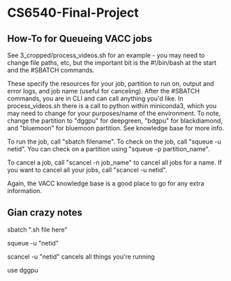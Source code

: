 # CS6540-Final-Project

## How-To for Queueing VACC jobs

See 3_cropped/process_videos.sh for an example - you may need to change file paths, etc, but the important bit is the #!/bin/bash at the start and the #SBATCH commands.

These specify the resources for your job, partition to run on, output and error logs, and job name (useful for canceling). After the #SBATCH commands, you are in CLI and can call anything you'd like. In process_videos.sh there is a call to python within miniconda3, which you may need to change for your purposes/name of the environment. To note, change the partition to "dggpu" for deepgreen, "bdgpu" for blackdiamond, and "bluemoon" for bluemoon partition. See knowledge base for more info.

To run the job, call "sbatch filename". To check on the job, call "squeue -u netid". You can check on a partition using "squeue -p partition_name". 

To cancel a job, call "scancel -n job_name" to cancel all jobs for a name. If you want to cancel all your jobs, call "scancel -u netid".

Again, the VACC knowledge base is a good place to go for any extra information.





## Gian crazy notes
sbatch ".sh file here"

squeue -u "netid"

scancel -u "netid" cancels all things you're running

use dggpu
